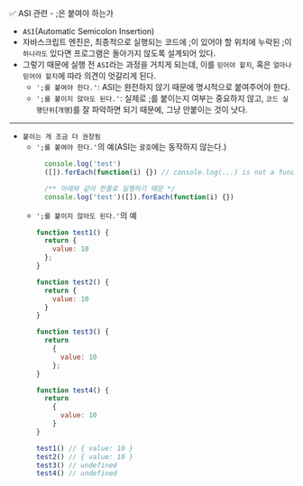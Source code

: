✅ ASI 관련 - ;은 붙여야 하는가
* `ASI`(Automatic Semicolon Insertion)
* 자바스크립트 엔진은, 최종적으로 실행되는 코드에 ;이 있어야 할 위치에 누락된 ;이 `하나라도` 있다면 프로그램은 돌아가지 않도록 설계되어 있다.
* 그렇기 때문에 실행 전 `ASI`라는 과정을 거치게 되는데, 이를 `믿어야 할지`, 혹은 `얼마나 믿어야 할지`에 따라 의견이 엇갈리게 된다.
  * `';를 붙여야 한다.'`: ASI는 완전하지 않기 때문에 명시적으로 붙여주어야 한다.
  * `';를 붙이지 않아도 된다.'`: 실제로 ;를 붙이는지 여부는 중요하지 않고, `코드 실행단위`(`개행`)를 잘 파악하면 되기 때문에, 그냥 안붙이는 것이 낫다.

<hr />

* `붙이는 게 조금 더 권장됨`
  * `';를 붙여야 한다.'`의 예(ASI는 `괄호`에는 동작하지 않는다.)
    ```javascript
      console.log('test')
      ([]).forEach(function(i) {}) // console.log(...) is not a function

      /** 아래와 같이 한줄로 실행하기 때문 */
      console.log('test')([]).forEach(function(i) {})
    ```
  * `';를 붙이지 않아도 된다.'`의 예
    ```javascript
    function test1() {
      return {
        value: 10
      };
    }

    function test2() {
      return {
        value: 10
      }
    }

    function test3() {
      return 
        {
          value: 10
        };
    }

    function test4() {
      return 
        {
          value: 10
        }
    }

    test1() // { value: 10 }
    test2() // { value: 10 }
    test3() // undefined
    test4() // undefined
    ```
